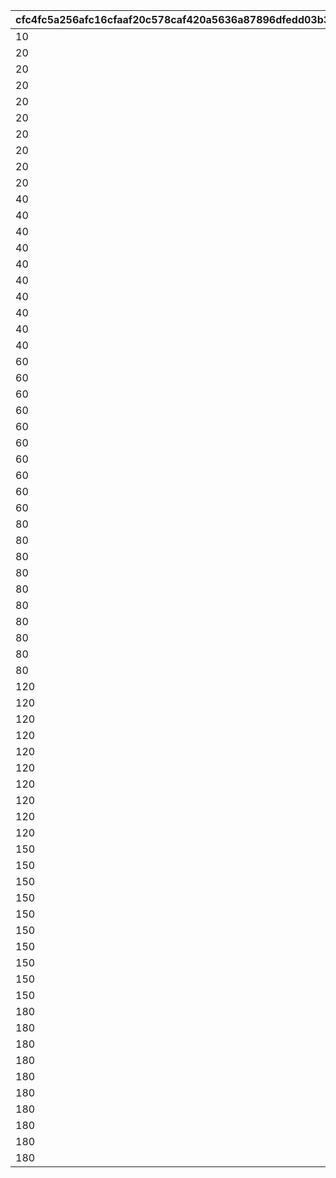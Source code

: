 |cfc4fc5a256afc16cfaaf20c578caf420a5636a87896dfedd03b324ce82f2cbf|b7a2d16d0e22f6bf4fc95483623daaee21093fc719938e4b40c0de85e968ff4a|f9c41f1b50f2bbf8d672197e2d780bacedb8bc6de1d8a0911634c09d6cf0364f|8103bdf7231549cf01f48208240615b9b9d428c8f622f1817688fdae0f886ce0|a0daf84c133c0e473e684966b0bb9492f957249fb2273ab0ef0f90dbef74c303|31c919478fa117b00f98e42e84fa92f98c279ce00c065673baf9c3113659f612|7bcf9290d0ac7c4d39fbefe66121899a408e24c796333bf20e43ea02e9702035|57c6a2f763da9ae10ac5b552e129c291491000c96d28afcda7b08afe44ddd5de|1d5fd8da194feb1754aca6c3d3d0bd6dafe14e16fd06c141e2c3a9aaeaeda42e|
| --- | --- | --- | --- | --- | --- | --- | --- | --- |
|10|90001|1|0|90043|30000|1|12000|10000|
|20|90002|2|0|90047|30000|2|24000|10000|
|20|90002|3|0|90047|30000|3|24000|10000|
|20|90002|4|0|90047|30000|4|24000|10000|
|20|90002|5|0|90047|30000|5|24000|10000|
|20|90002|6|0|90047|30000|6|24000|10000|
|20|90002|7|0|90047|30000|7|24000|10000|
|20|90002|8|0|90047|30000|8|24000|10000|
|20|90002|9|0|90047|30000|9|24000|10000|
|20|90002|10|0|90047|30000|10|24000|10000|
|40|90003|11|90011|90051|30000|11|48000|10000|
|40|90003|12|90011|90051|30000|12|48000|10000|
|40|90003|13|90011|90051|30000|13|48000|10000|
|40|90003|14|90011|90051|30000|14|48000|10000|
|40|90003|15|90011|90051|30000|15|48000|10000|
|40|90003|16|90011|90051|30000|16|48000|10000|
|40|90003|17|90011|90051|30000|17|48000|10000|
|40|90003|18|90011|90051|30000|18|48000|10000|
|40|90003|19|90011|90051|30000|19|48000|10000|
|40|90003|20|90011|90051|30000|20|48000|10000|
|60|90004|21|90015|90055|30000|21|72000|10000|
|60|90004|22|90015|90055|30000|22|72000|10000|
|60|90004|23|90015|90055|30000|23|72000|10000|
|60|90004|24|90015|90055|30000|24|72000|10000|
|60|90004|25|90015|90055|30000|25|72000|10000|
|60|90004|26|90015|90055|30000|26|72000|10000|
|60|90004|27|90015|90055|30000|27|72000|10000|
|60|90004|28|90015|90055|30000|28|72000|10000|
|60|90004|29|90015|90055|30000|29|72000|10000|
|60|90004|30|90015|90055|30000|30|72000|10000|
|80|90005|31|90015|90059|30000|31|96000|10000|
|80|90005|32|90015|90059|30000|32|96000|10000|
|80|90005|33|90015|90059|30000|33|96000|10000|
|80|90005|34|90015|90059|30000|34|96000|10000|
|80|90005|35|90015|90059|30000|35|96000|10000|
|80|90005|36|90015|90059|30000|36|96000|10000|
|80|90005|37|90015|90059|30000|37|96000|10000|
|80|90005|38|90015|90059|30000|38|96000|10000|
|80|90005|39|90015|90059|30000|39|96000|10000|
|80|90005|40|90015|90059|30000|40|96000|10000|
|120|90005|41|90017|90063|30000|41|144000|10000|
|120|90005|42|90017|90063|30000|42|144000|10000|
|120|90005|43|90017|90063|30000|43|144000|10000|
|120|90005|44|90017|90063|30000|44|144000|10000|
|120|90005|45|90017|90063|30000|45|144000|10000|
|120|90005|46|90017|90063|30000|46|144000|10000|
|120|90005|47|90017|90063|30000|47|144000|10000|
|120|90005|48|90017|90063|30000|48|144000|10000|
|120|90005|49|90017|90063|30000|49|144000|10000|
|120|90005|50|90017|90063|30000|50|144000|10000|
|150|90006|51|90019|90067|30000|51|180000|10000|
|150|90006|52|90019|90067|30000|52|180000|10000|
|150|90006|53|90019|90067|30000|53|180000|10000|
|150|90006|54|90019|90067|30000|54|180000|10000|
|150|90006|55|90019|90067|30000|55|180000|10000|
|150|90006|56|90019|90067|30000|56|180000|10000|
|150|90006|57|90019|90067|30000|57|180000|10000|
|150|90006|58|90019|90067|30000|58|180000|10000|
|150|90006|59|90019|90067|30000|59|180000|10000|
|150|90006|60|90019|90067|30000|60|180000|10000|
|180|90007|61|90021|90071|30000|61|216000|10000|
|180|90007|62|90021|90071|30000|62|216000|10000|
|180|90007|63|90021|90071|30000|63|216000|10000|
|180|90007|64|90021|90071|30000|64|216000|10000|
|180|90007|65|90021|90071|30000|65|216000|10000|
|180|90007|66|90021|90071|30000|66|216000|10000|
|180|90007|67|90021|90071|30000|67|216000|10000|
|180|90007|68|90021|90071|30000|68|216000|10000|
|180|90007|69|90021|90071|30000|69|216000|10000|
|180|90007|70|90021|90071|30000|70|216000|10000|